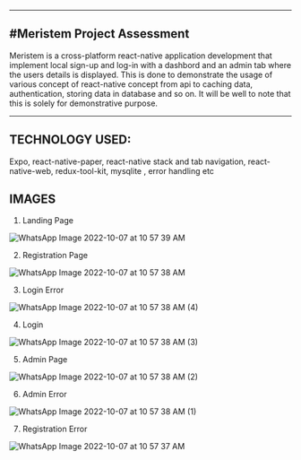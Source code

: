 -------------------------------
#Meristem Project Assessment
--------------------------------
Meristem is a cross-platform react-native application development that
implement local sign-up and log-in with a dashbord and an admin tab where the users details is displayed. This is done 
to demonstrate the usage of various concept of react-native concept from api to
caching data, authentication, storing data in database and so on. 
It will be well to note that this is solely for demonstrative purpose.

------------------
TECHNOLOGY USED: 
------------------
Expo, react-native-paper, react-native stack and tab navigation, 
react-native-web, redux-tool-kit, mysqlite , error handling etc


IMAGES
-------

1. Landing Page

![WhatsApp Image 2022-10-07 at 10 57 39 AM](https://user-images.githubusercontent.com/54009597/194529332-4e73b64a-8193-467e-a2f4-d0d3f121d3a4.jpeg)

2. Registration Page

![WhatsApp Image 2022-10-07 at 10 57 38 AM](https://user-images.githubusercontent.com/54009597/194529430-37a0b5b5-0bd4-43f8-b3b5-ec78f57b15b6.jpeg)
 
3. Login Error

![WhatsApp Image 2022-10-07 at 10 57 38 AM (4)](https://user-images.githubusercontent.com/54009597/194529452-0812df2f-f536-4fff-8124-273800a44757.jpeg)

4. Login

![WhatsApp Image 2022-10-07 at 10 57 38 AM (3)](https://user-images.githubusercontent.com/54009597/194529481-cc41d5eb-881d-49a0-aa68-df307618d81e.jpeg)

5. Admin Page

![WhatsApp Image 2022-10-07 at 10 57 38 AM (2)](https://user-images.githubusercontent.com/54009597/194529499-eed3727a-3748-4a70-abfa-ecb01f6de2d6.jpeg)

6. Admin Error

![WhatsApp Image 2022-10-07 at 10 57 38 AM (1)](https://user-images.githubusercontent.com/54009597/194529530-01e2713b-7049-48de-b7bd-8fe800e69646.jpeg)

7. Registration Error

![WhatsApp Image 2022-10-07 at 10 57 37 AM](https://user-images.githubusercontent.com/54009597/194529566-35667c8e-d861-4993-93f7-a3ad3f324540.jpeg)

